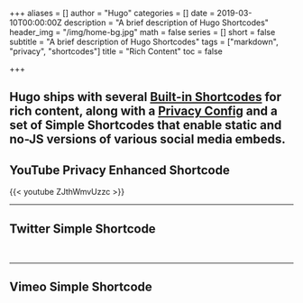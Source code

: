 +++
aliases = []
author = "Hugo"
categories = []
date = 2019-03-10T00:00:00Z
description = "A brief description of Hugo Shortcodes"
header_img = "/img/home-bg.jpg"
math = false
series = []
short = false
subtitle = "A brief description of Hugo Shortcodes"
tags = ["markdown", "privacy", "shortcodes"]
title = "Rich Content"
toc = false

+++
## Hugo ships with several [Built-in Shortcodes](https://gohugo.io/content-management/shortcodes/#use-hugos-built-in-shortcodes) for rich content, along with a [Privacy Config](https://gohugo.io/about/hugo-and-gdpr/) and a set of Simple Shortcodes that enable static and no-JS versions of various social media embeds. <!--more-->

## YouTube Privacy Enhanced Shortcode

{{< youtube ZJthWmvUzzc >}} <br>

***

## Twitter Simple Shortcode

<br>

***

## Vimeo Simple Shortcode